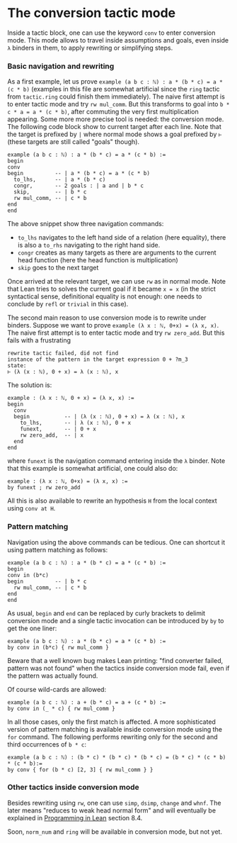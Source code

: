 # The conversion tactic mode

Inside a tactic block, one can use the keyword `conv` to enter conversion
mode. This mode allows to travel inside assumptions and goals, even
inside `λ` binders in them, to apply rewriting or simplifying steps.

### Basic navigation and rewriting

As a first example, let us prove 
`example (a b c : ℕ) : a * (b * c) = a * (c * b)` (examples in this file
are somewhat artificial since the `ring` tactic from 
`tactic.ring` could finish them immediately). The naive first attempt is
to enter tactic mode and try `rw mul_comm`. But this transforms to goal
into `b * c * a = a * (c * b)`, after commuting the very first
multiplication appearing. Some more more precise tool is needed: the
conversion mode.  The following code block show to current target after
each line. Note that the target is prefixed by `|` where normal mode
shows a goal prefixed by `⊢` (these targets are still called "goals"
though).

```lean
example (a b c : ℕ) : a * (b * c) = a * (c * b) :=
begin
conv 
begin          -- | a * (b * c) = a * (c * b)
  to_lhs,      -- | a * (b * c)
  congr,       -- 2 goals : | a and | b * c
  skip,        -- | b * c
  rw mul_comm, -- | c * b
end
end
```

The above snippet show three navigation commands:
* `to_lhs` navigates to the left hand side of a relation (here
  equality), there is also a `to_rhs` navigating to the right hand side.
* `congr` creates as many targets as there are arguments to the current
  head function (here the head function is multiplication)
* `skip` goes to the next target

Once arrived at the relevant target, we can use `rw` as in normal mode.
Note that Lean tries to solves the current goal if it became `x = x` (in
the strict syntactical sense, definitional equality is not enough: one
needs to conclude by `refl` or `trivial` in this case).

The second main reason to use conversion mode is to rewrite under
binders. Suppose we want to prove `example (λ x : ℕ, 0+x) = (λ x, x)`. 
The naive first attempt is to enter tactic mode and try `rw zero_add`.
But this fails with a frustrating 
```
rewrite tactic failed, did not find
instance of the pattern in the target expression 0 + ?m_3 
state:
⊢ (λ (x : ℕ), 0 + x) = λ (x : ℕ), x
```

The solution is:
```lean
example : (λ x : ℕ, 0 + x) = (λ x, x) :=
begin
  conv
  begin           -- | (λ (x : ℕ), 0 + x) = λ (x : ℕ), x
    to_lhs,       -- | λ (x : ℕ), 0 + x 
    funext,       -- | 0 + x
    rw zero_add,  -- | x
  end
end
```
where `funext` is the navigation command entering inside the `λ` binder.
Note that this example is somewhat artificial, one could also do:
```lean
example : (λ x : ℕ, 0+x) = (λ x, x) :=
by funext ; rw zero_add
```

All this is also available to rewrite an hypothesis `H` from the local context
using `conv at H`.

### Pattern matching

Navigation using the above commands can be tedious. One can shortcut it
using pattern matching as follows:

```lean
example (a b c : ℕ) : a * (b * c) = a * (c * b) :=
begin
conv in (b*c)
begin          -- | b * c
  rw mul_comm, -- | c * b
end
end
```

As usual, `begin` and `end` can be replaced by curly brackets to
delimit conversion mode and a single tactic invocation can be introduced
by `by` to get the one liner: 

```lean
example (a b c : ℕ) : a * (b * c) = a * (c * b) :=
by conv in (b*c) { rw mul_comm }
```

Beware that a well known bug makes Lean printing: "find converter
failed, pattern was not found" when the tactics inside conversion mode
fail, even if the pattern was actually found.

Of course wild-cards are allowed:

```lean
example (a b c : ℕ) : a + (b * c) = a + (c * b) :=
by conv in (_ * c) { rw mul_comm }
```

In all those cases, only the first match is affected.
A more sophisticated version of pattern matching is available inside
conversion mode using the `for` command. The following performs rewriting
only for the second and third occurrences of `b * c`:

```lean
example (a b c : ℕ) : (b * c) * (b * c) * (b * c) = (b * c) * (c * b)  * (c * b):=
by conv { for (b * c) [2, 3] { rw mul_comm } }
```

### Other tactics inside conversion mode

Besides rewriting using `rw`, one can use `simp`, `dsimp`, `change` and `whnf`.
The later means "reduces to weak head normal form" and will eventually
be explained in [Programming in Lean](https://leanprover.github.io/programming_in_lean/#08_Writing_Tactics.html) section 8.4.

Soon, `norm_num` and `ring` will be available in conversion mode, but not
yet.
